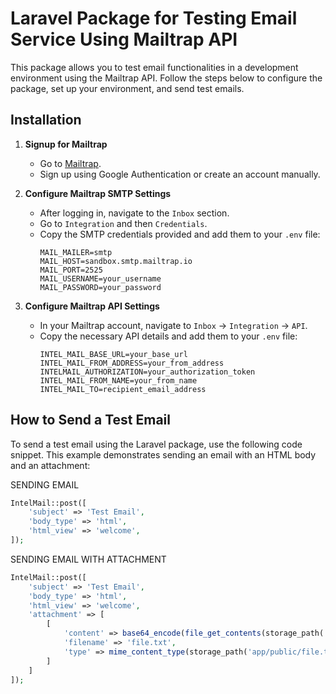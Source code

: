 # Laravel Package for Testing Email Service Using Mailtrap API

This package allows you to test email functionalities in a development environment using the Mailtrap API. Follow the steps below to configure the package, set up your environment, and send test emails.

## Installation

1. **Signup for Mailtrap**
    - Go to [Mailtrap](https://mailtrap.io/).
    - Sign up using Google Authentication or create an account manually.

2. **Configure Mailtrap SMTP Settings**
    - After logging in, navigate to the `Inbox` section.
    - Go to `Integration` and then `Credentials`.
    - Copy the SMTP credentials provided and add them to your `.env` file:
        ```env
        MAIL_MAILER=smtp
        MAIL_HOST=sandbox.smtp.mailtrap.io
        MAIL_PORT=2525
        MAIL_USERNAME=your_username
        MAIL_PASSWORD=your_password
        ```

3. **Configure Mailtrap API Settings**
    - In your Mailtrap account, navigate to `Inbox` -> `Integration` -> `API`.
    - Copy the necessary API details and add them to your `.env` file:
        ```env
        INTEL_MAIL_BASE_URL=your_base_url
        INTEL_MAIL_FROM_ADDRESS=your_from_address
        INTELMAIL_AUTHORIZATION=your_authorization_token
        INTEL_MAIL_FROM_NAME=your_from_name
        INTEL_MAIL_TO=recipient_email_address
        ```

## How to Send a Test Email

To send a test email using the Laravel package, use the following code snippet. This example demonstrates sending an email with an HTML body and an attachment:

SENDING EMAIL
```php
IntelMail::post([
    'subject' => 'Test Email',
    'body_type' => 'html',
    'html_view' => 'welcome',
]);
```

SENDING EMAIL WITH ATTACHMENT
```php
IntelMail::post([
    'subject' => 'Test Email',
    'body_type' => 'html',
    'html_view' => 'welcome',
    'attachment' => [
        [
            'content' => base64_encode(file_get_contents(storage_path('app/public/file.txt'))),
            'filename' => 'file.txt',
            'type' => mime_content_type(storage_path('app/public/file.txt')),
        ]
    ]
]);